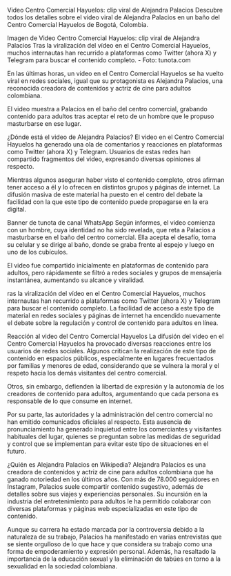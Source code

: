 Video Centro Comercial Hayuelos: clip viral de Alejandra Palacios
Descubre todos los detalles sobre el video viral de Alejandra Palacios en un baño del Centro Comercial Hayuelos de Bogotá, Colombia.

Imagen de Video Centro Comercial Hayuelos: clip viral de Alejandra Palacios
Tras la viralización del vídeo en el Centro Comercial Hayuelos, muchos internautas han recurrido a plataformas como Twitter (ahora X) y Telegram para buscar el contenido completo. - Foto: tunota.com

En las últimas horas, un video en el Centro Comercial Hayuelos se ha vuelto viral en redes sociales, igual que su protagonista es Alejandra Palacios, una reconocida creadora de contenidos y actriz de cine para adultos colombiana.

El video muestra a Palacios en el baño del centro comercial, grabando contenido para adultos tras aceptar el reto de un hombre que le propuso masturbarse en ese lugar.


¿Dónde está el video de Alejandra Palacios?
El video en el Centro Comercial Hayuelos ha generado una ola de comentarios y reacciones en plataformas como Twitter (ahora X) y Telegram. Usuarios de estas redes han compartido fragmentos del video, expresando diversas opiniones al respecto.


Mientras algunos aseguran haber visto el contenido completo, otros afirman tener acceso a él y lo ofrecen en distintos grupos y páginas de internet. La difusión masiva de este material ha puesto en el centro del debate la facilidad con la que este tipo de contenido puede propagarse en la era digital.

Banner de tunota de canal WhatsApp
Según informes, el video comienza con un hombre, cuya identidad no ha sido revelada, que reta a Palacios a masturbarse en el baño del centro comercial. Ella acepta el desafío, toma su celular y se dirige al baño, donde se graba frente al espejo y luego en uno de los cubículos.

El video fue compartido inicialmente en plataformas de contenido para adultos, pero rápidamente se filtró a redes sociales y grupos de mensajería instantánea, aumentando su alcance y viralidad.

ras la viralización del vídeo en el Centro Comercial Hayuelos, muchos internautas han recurrido a plataformas como Twitter (ahora X) y Telegram para buscar el contenido completo. La facilidad de acceso a este tipo de material en redes sociales y páginas de internet ha encendido nuevamente el debate sobre la regulación y control de contenido para adultos en línea.


Reacción al video del Centro Comercial Hayuelos
La difusión del video en el Centro Comercial Hayuelos ha provocado diversas reacciones entre los usuarios de redes sociales. Algunos critican la realización de este tipo de contenido en espacios públicos, especialmente en lugares frecuentados por familias y menores de edad, considerando que se vulnera la moral y el respeto hacia los demás visitantes del centro comercial.

Otros, sin embargo, defienden la libertad de expresión y la autonomía de los creadores de contenido para adultos, argumentando que cada persona es responsable de lo que consume en internet.

Por su parte, las autoridades y la administración del centro comercial no han emitido comunicados oficiales al respecto. Esta ausencia de pronunciamiento ha generado inquietud entre los comerciantes y visitantes habituales del lugar, quienes se preguntan sobre las medidas de seguridad y control que se implementan para evitar este tipo de situaciones en el futuro.

¿Quién es Alejandra Palacios en Wikipedia?
Alejandra Palacios es una creadora de contenidos y actriz de cine para adultos colombiana que ha ganado notoriedad en los últimos años. Con más de 78.000 seguidores en Instagram, Palacios suele compartir contenido sugestivo, además de detalles sobre sus viajes y experiencias personales. Su incursión en la industria del entretenimiento para adultos le ha permitido colaborar con diversas plataformas y páginas web especializadas en este tipo de contenido.

Aunque su carrera ha estado marcada por la controversia debido a la naturaleza de su trabajo, Palacios ha manifestado en varias entrevistas que se siente orgulloso de lo que hace y que considera su trabajo como una forma de empoderamiento y expresión personal. Además, ha resaltado la importancia de la educación sexual y la eliminación de tabúes en torno a la sexualidad en la sociedad colombiana.
